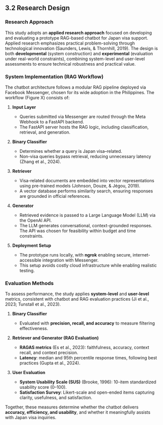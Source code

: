 ## 3.2 Research Design

### Research Approach

This study adopts an **applied research approach** focused on developing and evaluating a prototype RAG-based chatbot for Japan visa support. Applied research emphasizes practical problem-solving through technological innovation (Saunders, Lewis, & Thornhill, 2019). The design is both **developmental** (system construction) and **experimental** (evaluation under real-world constraints), combining system-level and user-level assessments to ensure technical robustness and practical value.

### System Implementation (RAG Workflow)

The chatbot architecture follows a modular RAG pipeline deployed via Facebook Messenger, chosen for its wide adoption in the Philippines. The workflow (Figure X) consists of:

1. **Input Layer**

   * Queries submitted via Messenger are routed through the Meta Webhook to a FastAPI backend.
   * The FastAPI server hosts the RAG logic, including classification, retrieval, and generation.

2. **Binary Classifier**

   * Determines whether a query is Japan visa–related.
   * Non-visa queries bypass retrieval, reducing unnecessary latency (Zhang et al., 2024).

3. **Retriever**

   * Visa-related documents are embedded into vector representations using pre-trained models (Johnson, Douze, & Jégou, 2019).
   * A vector database performs similarity search, ensuring responses are grounded in official references.

4. **Generator**

   * Retrieved evidence is passed to a Large Language Model (LLM) via the OpenAI API.
   * The LLM generates conversational, context-grounded responses. The API was chosen for feasibility within budget and time constraints.

5. **Deployment Setup**

   * The prototype runs locally, with **ngrok** enabling secure, internet-accessible integration with Messenger.
   * This setup avoids costly cloud infrastructure while enabling realistic testing.

### Evaluation Methods

To assess performance, the study applies **system-level** and **user-level** metrics, consistent with chatbot and RAG evaluation practices (Ji et al., 2023; Tunstall et al., 2023).

1. **Binary Classifier**

   * Evaluated with **precision, recall, and accuracy** to measure filtering effectiveness.

2. **Retriever and Generator (RAG Evaluation)**

   * **RAGAS metrics** (Es et al., 2023): faithfulness, accuracy, context recall, and context precision.
   * **Latency**: median and 95th percentile response times, following best practices (Gupta et al., 2024).

3. **User Evaluation**

   * **System Usability Scale (SUS)** (Brooke, 1996): 10-item standardized usability score (0–100).
   * **Satisfaction Survey**: Likert-scale and open-ended items capturing clarity, usefulness, and satisfaction.

Together, these measures determine whether the chatbot delivers **accuracy, efficiency, and usability**, and whether it meaningfully assists with Japan visa inquiries.
